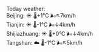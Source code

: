 Today weather:  
Beijing: ☀️   🌡️+1°C 🌬️↖7km/h  
Tianjin: ☀️   🌡️-1°C 🌬️↓4km/h  
Shijiazhuang: ☀️   🌡️+0°C 🌬️↓4km/h  
Tangshan: ☁️   🌡️-1°C 🌬️↖5km/h  
